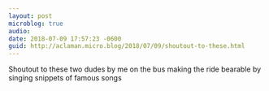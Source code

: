 ```yaml
---
layout: post
microblog: true
audio: 
date: 2018-07-09 17:57:23 -0600
guid: http://aclaman.micro.blog/2018/07/09/shoutout-to-these.html
---
```

Shoutout to these two dudes by me on the bus making the ride bearable by singing snippets of famous songs
